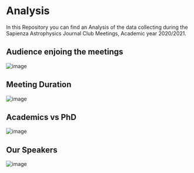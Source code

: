 
# Analysis
In this Repository you can find an Analysis of the data collecting during the Sapienza Astrophysics Journal Club Meetings, Academic year 2020/2021.

## Audience enjoing the meetings

![image](https://user-images.githubusercontent.com/81431176/112676905-55f8a180-8e69-11eb-98a7-4569bc0a3b16.png)

## Meeting Duration

![image](https://user-images.githubusercontent.com/81431176/112676967-6c9ef880-8e69-11eb-8063-a8eb9300e57d.png)

## Academics vs PhD

![image](https://user-images.githubusercontent.com/81431176/112677014-7c1e4180-8e69-11eb-806f-0a0809f9e400.png)

## Our Speakers

![image](https://user-images.githubusercontent.com/81431176/112677042-850f1300-8e69-11eb-9d2d-969a45295455.png)
